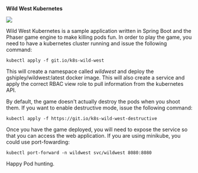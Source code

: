 **Wild West Kubernetes**

![](https://github.com/gshipley/wild-west-kubernetes/raw/master/src/main/resources/static/assets/sceenshot.png)

Wild West Kubernetes is a sample application written in Spring Boot and the Phaser game engine to make killing pods fun.  In order to play the game, you need to have a kubernetes cluster running and issue the following command:

```
kubectl apply -f git.io/k8s-wild-west
```

This will create a namespace called *wildwest* and deploy the gshipley/wildwest:latest docker image.  This will also create a service and apply the correct RBAC view role to pull information from the kubernetes API.

By default, the game doesn't actually destroy the pods when you shoot them.  If you want to enable destructive mode, issue the following command:

```
kubectl apply -f https://git.io/k8s-wild-west-destructive
```

Once you have the game deployed, you will need to expose the service so that you can access the web application.  If you are using minikube, you could use port-fowarding:

```
kubectl port-forward -n wildwest svc/wildwest 8080:8080
```

Happy Pod hunting.
